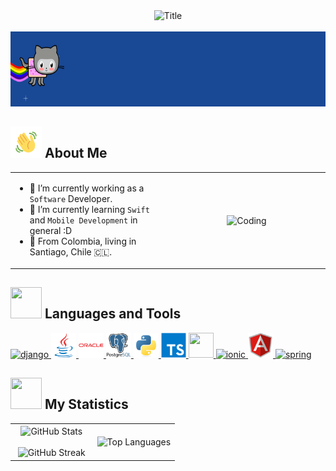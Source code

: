 <div align="center">
  <img src="https://readme-typing-svg.herokuapp.com?font=Architects+Daughter&color=%2338C2FF&size=50&center=true&vCenter=true&height=60&width=600&lines=Heyyy!+I'm+Yhon+Vivas;Welcome+to+my+profile!" alt="Title"></img>
</div> 

<br>
 
<div align="center">
    <img src="https://raw.githubusercontent.com/ashu-guo/ashu-guo/master/assets/fly.webp" height="120px" />
</div>

## <img src="https://raw.githubusercontent.com/ashu-guo/ashu-guo/main/assets/wave.gif" width="50px" height="50px"></img> About Me

<table align="center">
<tr border="none">
<td width="50%" align="left">

- 🔭 I’m currently working as a `Software` Developer.
- 🌱 I’m currently learning `Swift` and `Mobile Development` in general :D
- 📍 From Colombia, living in Santiago, Chile 🇨🇱.

</td>
<td width="50%" align="center">
  <img align="center" alt="Coding" width="450" src="https://repository-images.githubusercontent.com/588181932/e36ec678-7984-4cdd-8e4c-a3932772ff8e">
</td>
</tr> 
</table>

## <img src="https://media.giphy.com/media/M4NykXxUE0HAcK7UJ6/giphy.gif" width="50px" height="50px"></img> Languages and Tools

<p align="left">
   <a href="https://www.djangoproject.com/" target="_blank" rel="noreferrer"> 
  <img src="https://cdn.worldvectorlogo.com/logos/django.svg" alt="django" width="40" height="40"/> 
</a> 
<a href="https://www.java.com" target="_blank" rel="noreferrer"> 
  <img src="https://raw.githubusercontent.com/devicons/devicon/master/icons/java/java-original.svg" alt="java" width="40" height="40"/> 
</a> 
<a href="https://www.oracle.com/" target="_blank" rel="noreferrer"> 
  <img src="https://raw.githubusercontent.com/devicons/devicon/master/icons/oracle/oracle-original.svg" alt="oracle" width="40" height="40"/> 
</a> 
<a href="https://www.postgresql.org" target="_blank" rel="noreferrer"> 
  <img src="https://raw.githubusercontent.com/devicons/devicon/master/icons/postgresql/postgresql-original-wordmark.svg" alt="postgresql" width="40" height="40"/> 
</a> 
<a href="https://www.python.org" target="_blank" rel="noreferrer"> 
  <img src="https://raw.githubusercontent.com/devicons/devicon/master/icons/python/python-original.svg" alt="python" width="40" height="40"/> 
</a> 
<a href="https://www.typescriptlang.org/" target="_blank" rel="noreferrer"> 
  <img src="https://raw.githubusercontent.com/devicons/devicon/master/icons/typescript/typescript-original.svg" alt="typescript" width="40" height="40"/> 
</a>
<a href="https://nestjs.com/" target="_blank" rel="noreferrer"> 
  <img src="https://cdn.jsdelivr.net/gh/devicons/devicon@latest/icons/nestjs/nestjs-original.svg" lt="nestjs" width="40" height="40"/>
</a>
<a href="https://ionicframework.com/" target="_blank" rel="noreferrer"> 
  <img src="https://upload.wikimedia.org/wikipedia/commons/d/d1/Ionic_Logo.svg" alt="ionic" width="40" height="40"/> 
</a>
<a href="https://angular.io/" target="_blank" rel="noreferrer"> 
  <img src="https://raw.githubusercontent.com/devicons/devicon/master/icons/angularjs/angularjs-original.svg" alt="angular" width="40" height="40"/> 
</a>
<a href="https://spring.io" target="_blank" rel="noreferrer">
  <img src="https://cdn.jsdelivr.net/gh/devicons/devicon@latest/icons/spring/spring-original.svg" alt="spring" width="40" height="40"/>
</a>
</p>

## <img src="https://media2.giphy.com/media/QssGEmpkyEOhBCb7e1/giphy.gif?cid=ecf05e47a0n3gi1bfqntqmob8g9aid1oyj2wr3ds3mg700bl&rid=giphy.gif" width="50px" height="50px"> My Statistics

<table align="center" style="border-collapse: collapse;">
  <tr>
    <td width="50%" align="center">
      <img align="center" src="https://github-readme-stats.vercel.app/api?username=YhonV&theme=chartreuse-dark&show_icons=true&count_private=true" alt="GitHub Stats" />
      <br><br>
      <img title="🔥 Get streak stats for your profile at git.io/streak-stats" alt="GitHub Streak" src="https://github-readme-streak-stats.herokuapp.com/?user=YhonV&theme=chartreuse-dark&hide_border=false" />
    </td>
    <td width="50%" align="center">
      <img align="center" src="https://github-readme-stats.anuraghazra1.vercel.app/api/top-langs/?username=YhonV&theme=chartreuse-dark&hide_border=false&langs_count=10" alt="Top Languages" />
    </td>
  </tr>
</table>

<p align="center">
  <picture>
    <source media="(prefers-color-scheme: dark)" srcset="https://raw.githubusercontent.com/YhonV/YhonV/master/assets/github-contribution-grid-snake.svg">
    <source media="(prefers-color-scheme: light)" srcset="https://raw.githubusercontent.com/YhonV/YhonV/master/assets/github-contribution-grid-snake.svg">
  </picture>
</p>

